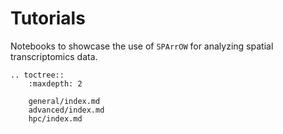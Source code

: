 # Tutorials

Notebooks to showcase the use of `SPArrOW` for analyzing spatial transcriptomics data.

```{eval-rst}
.. toctree::
    :maxdepth: 2

    general/index.md
    advanced/index.md
    hpc/index.md
```
